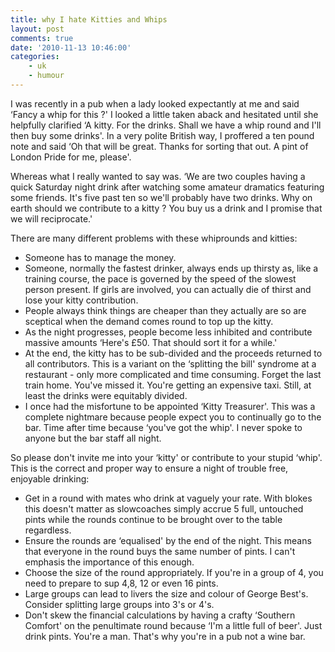 ```yaml
---
title: why I hate Kitties and Whips
layout: post
comments: true
date: '2010-11-13 10:46:00'
categories:
    - uk
    - humour
---
```

I was recently in a pub when a lady looked expectantly at me and said
‘Fancy a whip for this ?' I looked a little taken aback and hesitated
until she helpfully clarified ‘A kitty. For the drinks. Shall we have a
whip round and I'll then buy some drinks'. In a very polite British way,
I proffered a ten pound note and said ‘Oh that will be great. Thanks for
sorting that out. A pint of London Pride for me, please'.

Whereas what I really wanted to say was. ‘We are two couples having a
quick Saturday night drink after watching some amateur dramatics
featuring some friends. It's five past ten so we'll probably have two
drinks. Why on earth should we contribute to a kitty ? You buy us a
drink and I promise that we will reciprocate.'

There are many different problems with these whiprounds and kitties:

-   Someone has to manage the money.
-   Someone, normally the fastest drinker, always ends up thirsty as,
    like a training course, the pace is governed by the speed of the
    slowest person present. If girls are involved, you can actually die
    of thirst and lose your kitty contribution.
-   People always think things are cheaper than they actually are so are
    sceptical when the demand comes round to top up the kitty.
-   As the night progresses, people become less inhibited and contribute
    massive amounts ‘Here's &pound;50. That should sort it for a while.'
-   At the end, the kitty has to be sub-divided and the proceeds
    returned to all contributors. This is a variant on the ‘splitting
    the bill' syndrome at a restaurant - only more complicated and time
    consuming. Forget the last train home. You've missed it. You're
    getting an expensive taxi. Still, at least the drinks were equitably
    divided.
-   I once had the misfortune to be appointed ‘Kitty Treasurer'. This
    was a complete nightmare because people expect you to continually go
    to the bar. Time after time because ‘you've got the whip'. I never
    spoke to anyone but the bar staff all night.

So please don't invite me into your ‘kitty' or contribute to your stupid
‘whip'. This is the correct and proper way to ensure a night of trouble
free, enjoyable drinking:

-   Get in a round with mates who drink at vaguely your rate. With
    blokes this doesn't matter as slowcoaches simply accrue 5 full,
    untouched pints while the rounds continue to be brought over to the
    table regardless.
-   Ensure the rounds are ‘equalised' by the end of the night. This
    means that everyone in the round buys the same number of pints. I
    can't emphasis the importance of this enough.
-   Choose the size of the round appropriately. If you're in a group of
    4, you need to prepare to sup 4,8, 12 or even 16 pints.
-   Large groups can lead to livers the size and colour of George
    Best's. Consider splitting large groups into 3's or 4's.
-   Don't skew the financial calculations by having a crafty ‘Southern
    Comfort' on the penultimate round because ‘I'm a little full of
    beer'. Just drink pints. You're a man. That's why you're in a pub
    not a wine bar.
